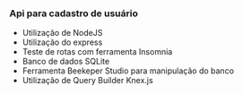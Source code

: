 ### Api para cadastro de usuário
- Utilização de NodeJS
- Utilização do express
- Teste de rotas com ferramenta Insomnia
- Banco de dados SQLite
- Ferramenta Beekeper Studio para manipulação do banco
- Utilização de Query Builder Knex.js